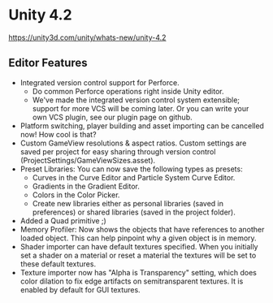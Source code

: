 # Unity 4.2

https://unity3d.com/unity/whats-new/unity-4.2

## Editor Features



*   Integrated version control support for Perforce.
    *   Do common Perforce operations right inside Unity editor.
    *   We've made the integrated version control system extensible; support for more VCS will be coming later. Or you can write your own VCS plugin, see our plugin page on github.
*   Platform switching, player building and asset importing can be cancelled now! How cool is that?
*   Custom GameView resolutions & aspect ratios. Custom settings are saved per project for easy sharing through version control (ProjectSettings/GameViewSizes.asset).
*   Preset Libraries: You can now save the following types as presets:
    *   Curves in the Curve Editor and Particle System Curve Editor.
    *   Gradients in the Gradient Editor.
    *   Colors in the Color Picker.
    *   Create new libraries either as personal libraries (saved in preferences) or shared libraries (saved in the project folder).
*   Added a Quad primitive ;)
*   Memory Profiler: Now shows the objects that have references to another loaded object. This can help pinpoint why a given object is in memory.
*   Shader importer can have default textures specified. When you initially set a shader on a material or reset a material the textures will be set to these default textures.
*   Texture importer now has "Alpha is Transparency" setting, which does color dilation to fix edge artifacts on semitransparent textures. It is enabled by default for GUI textures.